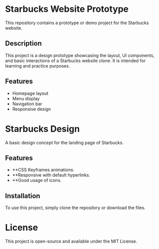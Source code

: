 
# Starbucks Website Prototype

This repository contains a prototype or demo project for the Starbucks website.

## Description

This project is a design prototype showcasing the layout, UI components, and basic interactions of a Starbucks website clone. It is intended for learning and practice purposes.

## Features

- Homepage layout
- Menu display
- Navigation bar
- Responsive design
# Starbucks Design

A basic design concept for the landing page of Starbucks.

## Features

- **CSS Keyframes animations.
- **Responsive with default hyperlinks.
- **Good usage of icons.
  

## Installation

To use this project, simply clone the repository or download the files.
# License

This project is open-source and available under the MIT License.

